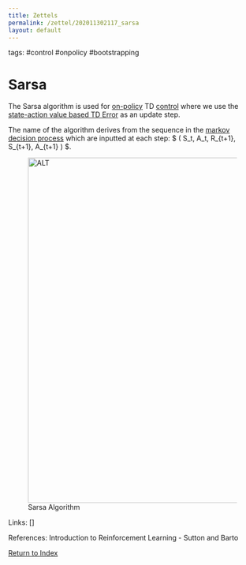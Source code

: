 ```yaml
---
title: Zettels
permalink: /zettel/202011302117_sarsa
layout: default
---
```

tags: #control #onpolicy #bootstrapping

# Sarsa

The Sarsa algorithm is used for [on-policy](202011301310_onPolicyMethods) 
TD [control](TODO) where we use the [state-action value based TD Error](202011302057_TDError) 
as an update step.

The name of the algorithm derives from the sequence in the [markov decision process](TODO) 
which are inputted at each step: $ ( S_t, A_t, R_{t+1}, S_{t+1}, A_{t+1} ) $.

<figure>
  <img src="/zettel/Images/ReinforcementLearning/SarsaOnPolicyTDControlQ.png"
     alt="ALT"
     class="centerImage"
     style="width: 700px;" />
  <figcaption> Sarsa Algorithm </figcaption>     
</figure>

Links: []

References: Introduction to Reinforcement Learning - Sutton and Barto

[Return to Index](index)